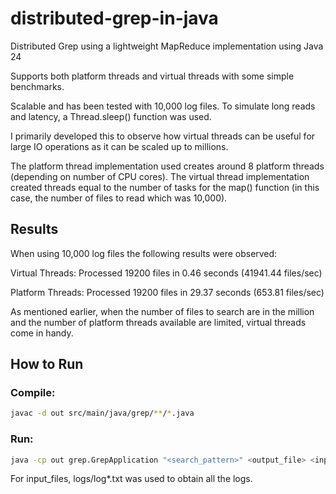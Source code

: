 # distributed-grep-in-java
Distributed Grep using a lightweight MapReduce implementation using Java 24

Supports both platform threads and virtual threads with some simple benchmarks.

Scalable and has been tested with 10,000 log files. To simulate long reads and latency, a Thread.sleep() function was used.

I primarily developed this to observe how virtual threads can be useful for large IO operations as it can be scaled up to millions.

The platform thread implementation used creates around 8 platform threads (depending on number of CPU cores).
The virtual thread implementation created threads equal to the number of tasks for the map() function (in this case, the number of files to read which was 10,000).

## Results
When using 10,000 log files the following results were observed: 

Virtual Threads: Processed 19200 files in 0.46 seconds (41941.44 files/sec)

Platform Threads: Processed 19200 files in 29.37 seconds (653.81 files/sec)

As mentioned earlier, when the number of files to search are in the million and the number of platform threads available are limited, virtual threads come in handy.

## How to Run

### Compile:

```bash
javac -d out src/main/java/grep/**/*.java
```
### Run:

```bash
java -cp out grep.GrepApplication "<search_pattern>" <output_file> <input_files...> [--virtual]
```
For input_files, logs/log*.txt was used to obtain all the logs.



